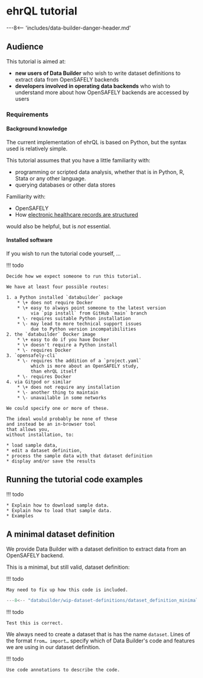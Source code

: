 # ehrQL tutorial

---8<-- 'includes/data-builder-danger-header.md'

## Audience

This tutorial is aimed at:

* **new users of Data Builder**
  who wish to write dataset definitions
  to extract data from OpenSAFELY backends
* **developers involved in operating data backends**
  who wish to understand more about how OpenSAFELY backends
  are accessed by users

### Requirements

#### Background knowledge

The current implementation of ehrQL is based on Python,
but the syntax used is relatively simple.

This tutorial assumes that you have a little familiarity with:

* programming or scripted data analysis,
  whether that is in Python, R, Stata or any other language.
* querying databases or other data stores

Familiarity with:

* OpenSAFELY
* How [electronic healthcare records are structured](data-sources/intro.md)

would also be helpful,
but is *not* essential.

#### Installed software

If you wish to run the tutorial code yourself, …

!!! todo

    Decide how we expect someone to run this tutorial.

    We have at least four possible routes:

    1. a Python installed `databuilder` package
        * \+ does not require Docker
        * \+ easy to always point someone to the latest version
             via `pip install` from GitHub `main` branch
        * \- requires suitable Python installation
        * \- may lead to more technical support issues
             due to Python version incompatibilities
    2. the `databuilder` Docker image
        * \+ easy to do if you have Docker
        * \+ doesn't require a Python install
        * \- requires Docker
    3. `opensafely-cli`
        * \- requires the addition of a `project.yaml`
             which is more about an OpenSAFELY study,
             than ehrQL itself
        * \- requires Docker
    4. via Gitpod or similar
        * \+ does not require any installation
        * \- another thing to maintain
        * \- unavailable in some networks

    We could specify one or more of these.

    The ideal would probably be none of these
    and instead be an in-browser tool
    that allows you,
    without installation, to:

    * load sample data,
    * edit a dataset definition,
    * process the sample data with that dataset definition
    * display and/or save the results

## Running the tutorial code examples

!!! todo

    * Explain how to download sample data.
    * Explain how to load that sample data.
    * Examples

## A minimal dataset definition

We provide Data Builder with a dataset definition to extract data from an OpenSAFELY backend.

This is a minimal, but still valid, dataset definition:

!!! todo

    May need to fix up how this code is included.

```python
---8<-- "databuilder/wip-dataset-definitions/dataset_definition_minimal.py"
```

!!! todo

    Test this is correct.

We always need to create a dataset that is has the name `dataset`.
Lines of the format `from… import…` specify which of Data Builder's code and features we are using in our dataset definition.


!!! todo

    Use code annotations to describe the code.

